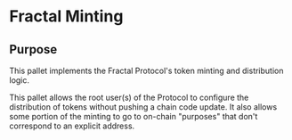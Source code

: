 # Fractal Minting

## Purpose

This pallet implements the Fractal Protocol's token minting and distribution logic.

This pallet allows the root user(s) of the Protocol to configure the distribution of tokens without
pushing a chain code update. It also allows some portion of the minting to go to on-chain "purposes"
that don't correspond to an explicit address.

